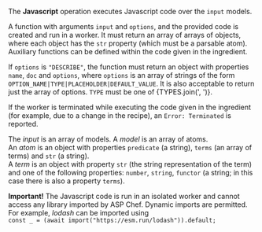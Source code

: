 The **Javascript** operation executes Javascript code over the `input` models.

A function with arguments `input` and `options`, and the provided code is created and run in a worker. It must return an array of arrays of objects, where each object has the `str` property (which must be a parsable atom). Auxiliary functions can be defined within the code given in the ingredient.

If `options` is `"DESCRIBE"`, the function must return an object with properties `name`, `doc` and `options`, where `options` is an array of strings of the form `OPTION_NAME|TYPE|PLACEHOLDER|DEFAULT_VALUE`. It is also acceptable to return just the array of options. `TYPE` must be one of {TYPES.join(', ')}.

If the worker is terminated while executing the code given in the ingredient (for example, due to a change in the recipe), an `Error: Terminated` is reported.

The _input_ is an array of models. A _model_ is an array of atoms.  
An _atom_ is an object with properties `predicate` (a string), `terms` (an array of terms) and `str` (a string).  
A _term_ is an object with property `str` (the string representation of the term) and one of the following properties: `number`, `string`, `functor` (a string; in this case there is also a property `terms`).

**Important!** The Javascript code is run in an isolated worker and cannot access any library imported by ASP Chef. Dynamic imports are permitted. For example, _lodash_ can be imported using  
`const _ = (await import("https://esm.run/lodash")).default;`
